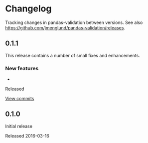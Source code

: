 # Changelog #

Tracking changes in pandas-validation between versions. 
See also https://github.com/jmenglund/pandas-validation/releases.


## 0.1.1 ##

This release contains a number of small fixes and enhancements.


### New features ###

* 

Released

[View commits](https://github.com/jmenglund/pandas-validation/compare/v0.1.0...v0.1.1)


## 0.1.0 ##

Initial release

Released 2016-03-16
